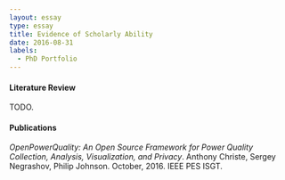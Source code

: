 ```yaml
---
layout: essay  
type: essay  
title: Evidence of Scholarly Ability  
date: 2016-08-31  
labels:
  - PhD Portfolio
---
```

#### Literature Review
TODO.

#### Publications
*OpenPowerQuality: An Open Source Framework for Power Quality Collection, Analysis, Visualization, and Privacy*.
Anthony Christe, Sergey Negrashov, Philip Johnson. 
October, 2016. IEEE PES ISGT.
